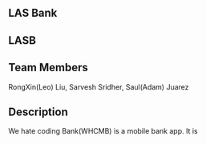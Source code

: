 ## LAS Bank
## LASB
## Team Members
RongXin(Leo) Liu, Sarvesh Sridher, Saul(Adam) Juarez

## Description
We hate coding Bank(WHCMB) is a mobile bank app. It is
